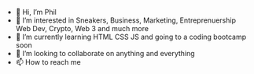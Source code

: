 - 👋 Hi, I’m Phil
- 👀 I’m interested in Sneakers, Business, Marketing, Entreprenuership Web Dev, Crypto, Web 3 and much more
- 🌱 I’m currently learning HTML CSS JS and going to a coding bootcamp soon
- 💞️ I’m looking to collaborate on anything and everything
- 📫 How to reach me 

<!---
pnguyen121/pnguyen121 is a ✨ special ✨ repository because its `README.md` (this file) appears on your GitHub profile.
You can click the Preview link to take a look at your changes.
--->
